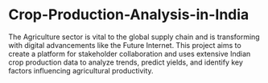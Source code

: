 # Crop-Production-Analysis-in-India
The Agriculture sector is vital to the global supply chain and is transforming with digital advancements like the Future Internet. This project aims to create a platform for stakeholder collaboration and uses extensive Indian crop production data to analyze trends, predict yields, and identify key factors influencing agricultural productivity.
